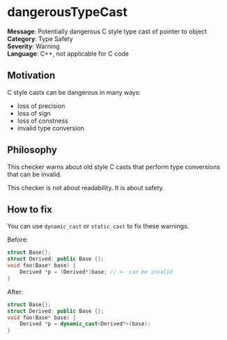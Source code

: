 
# dangerousTypeCast

**Message**: Potentially dangerous C style type cast of pointer to object<br/>
**Category**: Type Safety<br/>
**Severity**: Warning<br/>
**Language**: C++, not applicable for C code

## Motivation

C style casts can be dangerous in many ways:
 * loss of precision
 * loss of sign
 * loss of constness
 * invalid type conversion

## Philosophy

This checker warns about old style C casts that perform type conversions that can be invalid.

This checker is not about readability. It is about safety.

## How to fix

You can use `dynamic_cast` or `static_cast` to fix these warnings.

Before:
```cpp
struct Base{};
struct Derived: public Base {};
void foo(Base* base) {
    Derived *p = (Derived*)base; // <- can be invalid
}
```

After:
```cpp
struct Base{};
struct Derived: public Base {};
void foo(Base* base) {
    Derived *p = dynamic_cast<Derived*>(base);
}
```

